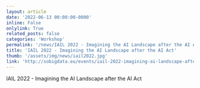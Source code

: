 ```yaml
---
layout: article
date: '2022-06-13 00:00:00-0000'
inline: False
onlylink: True
related_posts: false
categories: 'Workshop'
permalink: '/news/IAIL 2022 - Imagining the AI Landscape after the AI Act'
title: 'IAIL 2022 - Imagining the AI Landscape after the AI Act'
thumb: '/assets/img/news/iail2022.jpg'
link: 'http://sobigdata.eu/events/iail-2022-imagining-ai-landscape-after-ai-act'
---
```

IAIL 2022 - Imagining the AI Landscape after the AI Act
